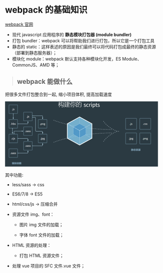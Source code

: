# webpack 的基础知识

[webpack 官网](https://webpack.docschina.org/)

- 现代 javascript 应用程序的 **静态模块打包器 (module bundler)**
- 打包 bundler：webpack 可以将帮助我们进行打包，所以它是一个打包工具
- 静态的 static：这样表述的原因是我们最终可以将代码打包成最终的静态资源（部署到静态服务器）；
- 模块化 module：webpack 默认支持各种模块化开发，ES Module、CommonJS、AMD 等；

> ## webpack 能做什么

把很多文件打包整合到一起, 缩小项目体积, 提高加载速度

![image-20210207234927772](../images/image-20210207234927772.png)

其中功能:

- less/sass -> css

- ES6/7/8 -> ES5

- html/css/js -> 压缩合并

- 资源文件 img、font：

  - 图片 img 文件的加载；

  - 字体 font 文件的加载；

* HTML 资源的处理：

  - 打包 HTML 资源文件；

* 处理 vue 项目的 SFC 文件.vue 文件；
